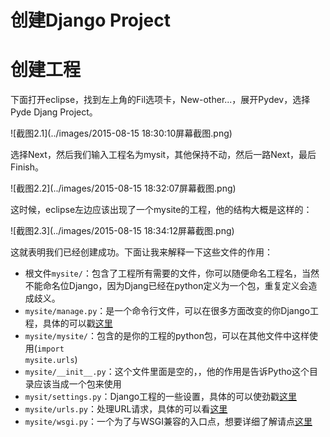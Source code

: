 # 创建Django Project
# 创建工程

下面打开eclipse，找到左上角的Fil选项卡，New-other...，展开Pydev，选择Pyde Djang Project。

![截图2.1](../images/2015-08-15 18:30:10屏幕截图.png)

选择Next，然后我们输入工程名为mysit，其他保持不动，然后一路Next，最后Finish。

![截图2.2](../images/2015-08-15 18:32:07屏幕截图.png)

这时候，eclipse左边应该出现了一个mysite的工程，他的结构大概是这样的：

![截图2.3](../images/2015-08-15 18:34:12屏幕截图.png)

这就表明我们已经创建成功。下面让我来解释一下这些文件的作用：
* 根文件<code>mysite/</code>：包含了工程所有需要的文件，你可以随便命名工程名，当然不能命名位Django，因为Djang已经在python定义为一个包，重复定义会造成歧义。
* <code>mysite/manage.py</code>：是一个命令行文件，可以在很多方面改变的你Django工程，具体的可以戳[这里](https://docs.djangoproject.com/en/1.8/ref/django-admin/)
* <code>mysite/mysite/</code>：包含的是你的工程的python包，可以在其他文件中这样使用(<code>import mysite.urls</code>)
* <code>mysite/\_\_init\_\_.py</code>：这个文件里面是空的，，他的作用是告诉Pytho这个目录应该当成一个包来使用
* <code>mysit/settings.py</code>：Django工程的一些设置，具体的可以使劲戳[这里](https://docs.djangoproject.com/en/1.8/topics/settings/)
* <code>mysite/urls.py</code>：处理URL请求，具体的可以看[这里](https://docs.djangoproject.com/en/1.8/topics/http/urls/)
* <code>mysite/wsgi.py</code>：一个为了与WSGI兼容的入口点，想要详细了解请点[这里](https://docs.djangoproject.com/en/1.8/howto/deployment/wsgi/)
